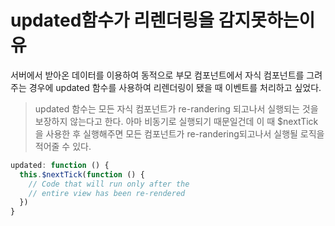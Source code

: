 # updated함수가 리렌더링을 감지못하는이유

서버에서 받아온 데이터를 이용하여 동적으로 부모 컴포넌트에서 자식 컴포넌트를 그려주는 경우에
updated 함수를 사용하여 리렌더링이 됐을 때 이벤트를 처리하고 싶었다.

> updated 함수는 모든 자식 컴포넌트가 re-randering 되고나서 실행되는 것을 보장하지 않는다고 한다. 아마 비동기로 실행되기 때문일건데 이 때 $nextTick을 사용한 후 실행해주면 모든 컴포넌트가 re-randering되고나서 실행될 로직을 적어줄 수 있다.

```js
updated: function () {
  this.$nextTick(function () {
    // Code that will run only after the
    // entire view has been re-rendered
  })
}
```

